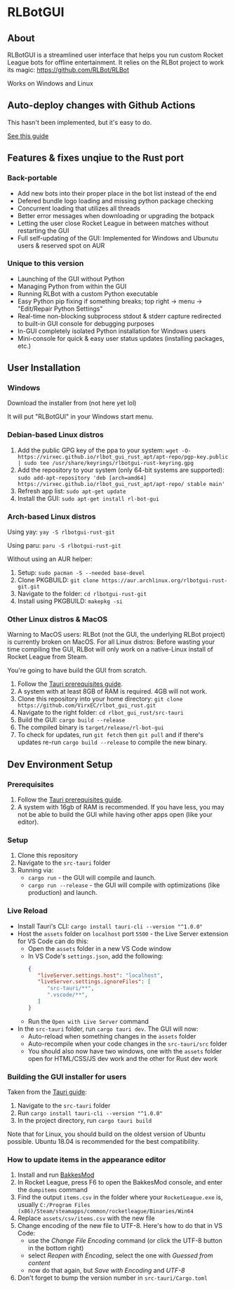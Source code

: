 # RLBotGUI

## About

RLBotGUI is a streamlined user interface that helps you run custom
Rocket League bots for offline entertainment. It relies on the RLBot
project to work its magic: https://github.com/RLBot/RLBot

Works on Windows and Linux

## Auto-deploy changes with Github Actions

This hasn't been implemented, but it's easy to do.

[See this guide](https://github.com/tauri-apps/tauri-action)

## Features & fixes unqiue to the Rust port

### Back-portable

- Add new bots into their proper place in the bot list instead of the end
- Defered bundle logo loading and missing python package checking
- Concurrent loading that utilizes all threads
- Better error messages when downloading or upgrading the botpack
- Letting the user close Rocket League in between matches without restarting the GUI
- Full self-updating of the GUI: Implemented for Windows and Ubunutu users & reserved spot on AUR

### Unique to this version

- Launching of the GUI without Python
- Managing Python from within the GUI
- Running RLBot with a custom Python executable
- Easy Python pip fixing if something breaks; top right -> menu -> "Edit/Repair Python Settings"
- Real-time non-blocking subprocess stdout & stderr capture redirected to built-in GUI console for debugging purposes
- In-GUI completely isolated Python installation for Windows users
- Mini-console for quick & easy user status updates (installing packages, etc.)

## User Installation

### Windows

Download the installer from (not here yet lol)

It will put "RLBotGUI" in your Windows start menu.

### Debian-based Linux distros

1. Add the public GPG key of the ppa to your system: `wget -O- https://virxec.github.io/rlbot_gui_rust_apt/apt-repo/pgp-key.public | sudo tee /usr/share/keyrings/rlbotgui-rust-keyring.gpg`
2. Add the repository to your system (only 64-bit systems are supported): `sudo add-apt-repository 'deb [arch=amd64] https://virxec.github.io/rlbot_gui_rust_apt/apt-repo/ stable main'`
3. Refresh app list: `sudo apt-get update`
4. Install the GUI: `sudo apt-get install rl-bot-gui`

### Arch-based Linux distros

Using yay: `yay -S rlbotgui-rust-git`

Using paru: `paru -S rlbotgui-rust-git`

Without using an AUR helper:
1. Setup: `sudo pacman -S --needed base-devel`
2. Clone PKGBUILD: `git clone https://aur.archlinux.org/rlbotgui-rust-git.git`
3. Navigate to the folder: `cd rlbotgui-rust-git`
4. Install using PKGBUILD: `makepkg -si`

### Other Linux distros & MacOS

Warning to MacOS users: RLBot (not the GUI, the underlying RLBot project) is currently broken on MacOS.
For all Linux distros: Before wasting your time compiling the GUI, RLBot will only work on a native-Linux install of Rocket League from Steam.

You're going to have build the GUI from scratch.

1. Follow the [Tauri prerequisites guide](https://tauri.app/v1/guides/getting-started/prerequisites).
2. A system with at least 8GB of RAM is required. 4GB will not work.
3. Clone this repository into your home directory: `git clone https://github.com/VirxEC/rlbot_gui_rust.git`
4. Navigate to the right folder: `cd rlbot_gui_rust/src-tauri`
5. Build the GUI: `cargo build --release`
6. The compiled binary is `target/release/rl-bot-gui`
7. To check for updates, run `git fetch` then `git pull` and if there's updates re-run `cargo build --release` to compile the new binary.

## Dev Environment Setup

### Prerequisites

1. Follow the [Tauri prerequisites guide](https://tauri.app/v1/guides/getting-started/prerequisites).
2. A system with 16gb of RAM is recommended. If you have less, you may not be able to build the GUI while having other apps open (like your editor).

### Setup

1. Clone this repository
2. Navigate to the `src-tauri` folder
2. Running via:
   - `cargo run` - the GUI will compile and launch.
   - `cargo run --release` - the GUI will compile with optimizations (like production) and launch. 

### Live Reload
   - Install Tauri's CLI: `cargo install tauri-cli --version "^1.0.0"`
   - Host the `assets` folder on `localhost` port `5500` - the Live Server extension for VS Code can do this:
       - Open the `assets` folder in a new VS Code window
       - In VS Code's `settings.json`, add the following:
         ```json
         {
            "liveServer.settings.host": "localhost",
            "liveServer.settings.ignoreFiles": [
               "src-tauri/**",
               ".vscode/**",
            ]
         }
         ```
      - Run the `Open with Live Server` command
   - In the `src-tauri` folder, run `cargo tauri dev`. The GUI will now:
      - Auto-reload when something changes in the `assets` folder
      - Auto-recompile when your code changes in the `src-tauri/src` folder
      - You should also now have two windows, one with the `assets` folder open for HTML/CSS/JS dev work and the other for Rust dev work

### Building the GUI installer for users

Taken from the [Tauri guide](https://tauri.app/v1/guides/):

1. Navigate to the `src-tauri` folder
1. Run `cargo install tauri-cli --version "^1.0.0"`
2. In the project directory, run `cargo tauri build`

Note that for Linux, you should build on the oldest version of Ubuntu possible. Ubuntu 18.04 is recommended for the best compatibility.

### How to update items in the appearance editor
1. Install and run [BakkesMod](http://www.bakkesmod.com/)
2. In Rocket League, press F6 to open the BakkesMod console, and enter the `dumpitems` command
3. Find the output `items.csv` in the folder where your `RocketLeague.exe` is, usually `C:/Program Files (x86)/Steam/steamapps/common/rocketleague/Binaries/Win64`
4. Replace `assets/csv/items.csv` with the new file
5. Change encoding of the new file to UTF-8. Here's how to do that in VS Code:
   - use the _Change File Encoding_ command (or click the UTF-8 button in the bottom right)
   - select _Reopen with Encoding_, select the one with _Guessed from content_
   - now do that again, but _Save with Encoding_ and _UTF-8_
6. Don't forget to bump the version number in `src-tauri/Cargo.toml`
